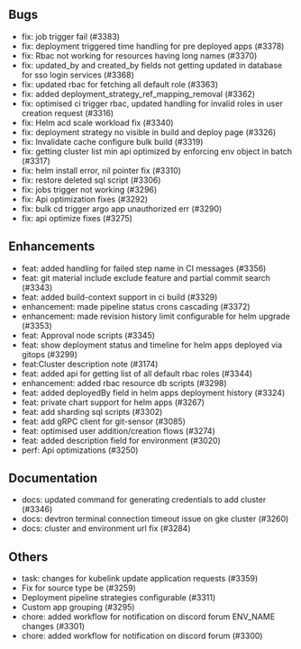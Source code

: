 ## Bugs
- fix: job trigger fail (#3383)
- fix: deployment triggered time handling for pre deployed apps (#3378)
- fix: Rbac not working for resources having long names (#3370)
- fix: updated_by and created_by fields not getting updated in database for sso login services (#3368)
- fix: updated rbac for fetching all default role (#3363)
- fix: added deployment_strategy_ref_mapping_removal (#3362)
- fix: optimised ci trigger rbac, updated handling for invalid roles in user creation request (#3316)
- fix: Helm acd scale workload fix (#3340)
- fix: deployment strategy no visible in build and deploy page (#3326)
- fix: Invalidate cache configure bulk build (#3319)
- fix: getting cluster list min api optimized by enforcing env object in batch (#3317)
- fix: helm install error, nil pointer fix (#3310)
- fix: restore deleted sql script (#3306)
- fix: jobs trigger not working (#3296)
- fix: Api optimization fixes (#3292)
- fix: bulk cd trigger argo app unauthorized err (#3290)
- fix: api optimize fixes (#3275)
## Enhancements
- feat: added handling for failed step name in CI messages (#3356)
- feat: git material include exclude feature and partial commit search (#3343)
- feat: added build-context support in ci build (#3329)
- enhancement: made pipeline status crons cascading (#3372)
- enhancement: made revision history limit configurable for helm upgrade (#3353)
- feat: Approval node scripts (#3345)
- feat: show deployment status and timeline for helm apps deployed via gitops (#3299)
- feat:Cluster description note (#3174)
- feat: added api for getting list of all default rbac roles (#3344)
- enhancement: added rbac resource db scripts (#3298)
- feat: added deployedBy field in helm apps deployment history (#3324)
- feat: private chart support for helm apps (#3267)
- feat: add sharding sql scripts (#3302)
- feat: add gRPC client for git-sensor (#3085)
- feat: optimised user addition/creation flows (#3274)
- feat: added description field for environment  (#3020)
- perf: Api optimizations (#3250)
## Documentation
- docs: updated command for generating credentials to add cluster (#3346)
- docs: devtron terminal connection timeout issue on gke cluster (#3260)
- docs: cluster and environment url fix (#3284)
## Others
- task: changes for kubelink update application requests (#3359)
- Fix for source type be (#3259)
- Deployment pipeline strategies configurable (#3311)
- Custom app grouping  (#3295)
- chore: added workflow for notification on discord forum ENV_NAME changes (#3301)
- chore: added workflow for notification on discord forum (#3300)
